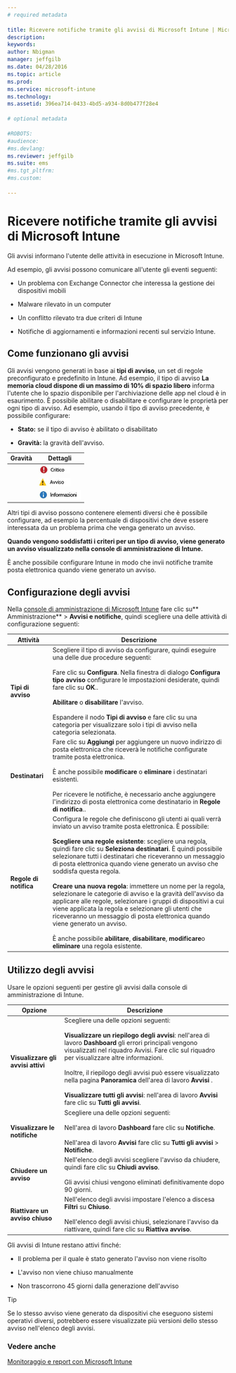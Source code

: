 ```yaml
---
# required metadata

title: Ricevere notifiche tramite gli avvisi di Microsoft Intune | Microsoft Intune
description:
keywords:
author: Nbigman
manager: jeffgilb
ms.date: 04/28/2016
ms.topic: article
ms.prod:
ms.service: microsoft-intune
ms.technology:
ms.assetid: 396ea714-0433-4bd5-a934-8d0b477f28e4

# optional metadata

#ROBOTS:
#audience:
#ms.devlang:
ms.reviewer: jeffgilb
ms.suite: ems
#ms.tgt_pltfrm:
#ms.custom:

---
```


# Ricevere notifiche tramite gli avvisi di Microsoft Intune
Gli avvisi informano l'utente delle attività in esecuzione in Microsoft Intune.

Ad esempio, gli avvisi possono comunicare all'utente gli eventi seguenti:

-   Un problema con Exchange Connector che interessa la gestione dei dispositivi mobili

-   Malware rilevato in un computer

-   Un conflitto rilevato tra due criteri di Intune

-   Notifiche di aggiornamenti e informazioni recenti sul servizio Intune.

## Come funzionano gli avvisi
Gli avvisi vengono generati in base ai **tipi di avviso**, un set di regole preconfigurato e predefinito in Intune. Ad esempio, il tipo di avviso **La memoria cloud dispone di un massimo di 10% di spazio libero** informa l'utente che lo spazio disponibile per l'archiviazione delle app nel cloud è in esaurimento. È possibile abilitare o disabilitare e configurare le proprietà per ogni tipo di avviso. Ad esempio, usando il tipo di avviso precedente, è possibile configurare:

-   **Stato:** se il tipo di avviso è abilitato o disabilitato

-   **Gravità:** la gravità dell'avviso.


|Gravità|Dettagli|
|--------|-------|
    |![Avviso critico](../media/Critical-Alert.jpg)|Segnala un problema serio che richiede un'indagine tempestiva, ad esempio se in un computer viene rilevato un malware.|
    |![Avvertenza](../media/Warning-Alert.jpg)|Segnala un problema non grave, ma che potrebbe diventarlo se non viene risolto, ad esempio aggiornamenti della sicurezza in attesa di installazione.|
    |![Avviso informativo](../media/Informational-Alert.jpg)|Fornisce informazioni non essenziali per il funzionamento, ad esempio la disponibilità di una nuova versione di Exchange Connector.|

Altri tipi di avviso possono contenere elementi diversi che è possibile configurare, ad esempio la percentuale di dispositivi che deve essere interessata da un problema prima che venga generato un avviso.

**Quando vengono soddisfatti i criteri per un tipo di avviso, viene generato un avviso visualizzato nella console di amministrazione di Intune.**

È anche possibile configurare Intune in modo che invii notifiche tramite posta elettronica quando viene generato un avviso.

## Configurazione degli avvisi
Nella [console di amministrazione di Microsoft Intune](https://manage.microsoft.com) fare clic su** Amministrazione** &gt; **Avvisi e notifiche**, quindi scegliere una delle attività di configurazione seguenti:

|Attività|Descrizione|
|--------|---------------|
|**Tipi di avviso**|Scegliere il tipo di avviso da configurare, quindi eseguire una delle due procedure seguenti:<br /><br />Fare clic su **Configura**. Nella finestra di dialogo **Configura tipo avviso** configurare le impostazioni desiderate, quindi fare clic su **OK**..<br /><br />**Abilitare** o **disabilitare** l'avviso.<br /><br />Espandere il nodo **Tipi di avviso** e fare clic su una categoria per visualizzare solo i tipi di avviso nella categoria selezionata.|
|**Destinatari**|Fare clic su **Aggiungi** per aggiungere un nuovo indirizzo di posta elettronica che riceverà le notifiche configurate tramite posta elettronica.<br /><br />È anche possibile **modificare** o **eliminare** i destinatari esistenti.<br /><br />Per ricevere le notifiche, è necessario anche aggiungere l'indirizzo di posta elettronica come destinatario in **Regole di notifica**..|
|**Regole di notifica**|Configura le regole che definiscono gli utenti ai quali verrà inviato un avviso tramite posta elettronica. È possibile:<br /><br />**Scegliere una regole esistente**: scegliere una regola, quindi fare clic su **Seleziona destinatari**. È quindi possibile selezionare tutti i destinatari che riceveranno un messaggio di posta elettronica quando viene generato un avviso che soddisfa questa regola.<br /><br />**Creare una nuova regola**: immettere un nome per la regola, selezionare le categorie di avviso e la gravità dell'avviso da applicare alle regole, selezionare i gruppi di dispositivi a cui viene applicata la regola e selezionare gli utenti che riceveranno un messaggio di posta elettronica quando viene generato un avviso.<br /><br />È anche possibile **abilitare**, **disabilitare**, **modificare**o **eliminare** una regola esistente.|

## Utilizzo degli avvisi
Usare le opzioni seguenti per gestire gli avvisi dalla console di amministrazione di Intune.

|Opzione|Descrizione|
|----------|---------------|
|**Visualizzare gli avvisi attivi**|Scegliere una delle opzioni seguenti:<br /><br />**Visualizzare un riepilogo degli avvisi**: nell'area di lavoro **Dashboard** gli errori principali vengono visualizzati nel riquadro Avvisi. Fare clic sul riquadro per visualizzare altre informazioni.<br /><br />Inoltre, il riepilogo degli avvisi può essere visualizzato nella pagina **Panoramica** dell'area di lavoro **Avvisi** .<br /><br />**Visualizzare tutti gli avvisi**: nell'area di lavoro **Avvisi** fare clic su **Tutti gli avvisi**.|
|**Visualizzare le notifiche**|Scegliere una delle opzioni seguenti:<br /><br />Nell'area di lavoro **Dashboard** fare clic su **Notifiche**.<br /><br />Nell'area di lavoro **Avvisi** fare clic su **Tutti gli avvisi** &gt; **Notifiche**.|
|**Chiudere un avviso**|Nell'elenco degli avvisi scegliere l'avviso da chiudere, quindi fare clic su **Chiudi avviso**.<br /><br />Gli avvisi chiusi vengono eliminati definitivamente dopo 90 giorni.|
|**Riattivare un avviso chiuso**|Nell'elenco degli avvisi impostare l'elenco a discesa **Filtri** su **Chiuso**.<br /><br />Nell'elenco degli avvisi chiusi, selezionare l'avviso da riattivare, quindi fare clic su **Riattiva avviso**.|
Gli avvisi di Intune restano attivi finché:

-   Il problema per il quale è stato generato l'avviso non viene risolto

-   L'avviso non viene chiuso manualmente

-   Non trascorrono 45 giorni dalla generazione dell'avviso

> [!TIP]
> Se lo stesso avviso viene generato da dispositivi che eseguono sistemi operativi diversi, potrebbero essere visualizzate più versioni dello stesso avviso nell'elenco degli avvisi.

### Vedere anche
[Monitoraggio e report con Microsoft Intune](monitoring-and-reports-with-microsoft-intune.md)


<!--HONumber=May16_HO1-->



